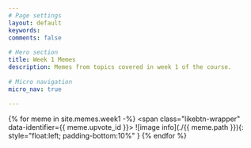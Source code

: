 ```yaml
---
# Page settings
layout: default
keywords:
comments: false
 
# Hero section
title: Week 1 Memes
description: Memes from topics covered in week 1 of the course. 
 
# Micro navigation
micro_nav: true
 
---
```

{% for meme in site.memes.week1 -%}
<span class="likebtn-wrapper" data-identifier={{ meme.upvote_id }}></span>
![image info](./{{ meme.path }}){: style="float:left; padding-bottom:10%" }
{% endfor %}

<script>(function(d,e,s){if(d.getElementById("likebtn_wjs"))return;a=d.createElement(e);m=d.getElementsByTagName(e)[0];a.async=1;a.id="likebtn_wjs";a.src=s;m.parentNode.insertBefore(a, m)})(document,"script","//w.likebtn.com/js/w/widget.js");</script>
